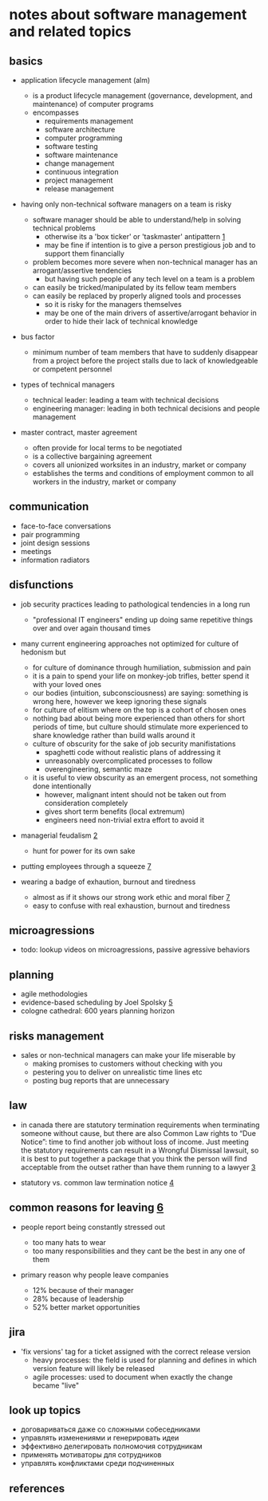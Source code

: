 # notes about software management and related topics

## basics

- application lifecycle management (alm)
  - is a product lifecycle management (governance, development, and maintenance) of computer programs
  - encompasses
    - requirements management
    - software architecture
    - computer programming
    - software testing
    - software maintenance
    - change management
    - continuous integration
    - project management
    - release management

- having only non-technical software managers on a team is risky
  - software manager should be able to understand/help in solving technical problems
    - otherwise its a 'box ticker' or 'taskmaster' antipattern [1]
    - may be fine if intention is to give a person prestigious job and to support them financially
  - problem becomes more severe when non-technical manager has an arrogant/assertive tendencies
    - but having such people of any tech level on a team is a problem
  - can easily be tricked/manipulated by its fellow team members
  - can easily be replaced by properly aligned tools and processes
    - so it is risky for the managers themselves
    - may be one of the main drivers of assertive/arrogant behavior in order to hide their lack of technical knowledge

- bus factor
  - minimum number of team members that have to suddenly disappear from a project before 
    the project stalls due to lack of knowledgeable or competent personnel

- types of technical managers
  - technical leader: leading a team with technical decisions
  - engineering manager: leading in both technical decisions and people management

- master contract, master agreement
  - often provide for local terms to be negotiated
  - is a collective bargaining agreement
  - covers all unionized worksites in an industry, market or company
  - establishes the terms and conditions of employment common to all workers in the industry, market or company


## communication

- face-to-face conversations
- pair programming
- joint design sessions
- meetings
- information radiators


## disfunctions

- job security practices leading to pathological tendencies in a long run
  - "professional IT engineers" ending up doing same repetitive things over and over again thousand times

- many current engineering approaches not optimized for culture of hedonism but 
  - for culture of dominance through humiliation, submission and pain 
  - it is a pain to spend your life on monkey-job trifles, better spend it with your loved ones
  - our bodies (intuition, subconsciousness) are saying: something is wrong here, however we keep ignoring these signals
  - for culture of elitism where on the top is a cohort of chosen ones
  - nothing bad about being more experienced than others for short periods of time, but culture 
    should stimulate more experienced to share knowledge rather than build walls around it
  - culture of obscurity for the sake of job security manifistations
    - spaghetti code without realistic plans of addressing it
    - unreasonably overcomplicated processes to follow
    - overengineering, semantic maze
  - it is useful to view obscurity as an emergent process, not something done intentionally
    - however, malignant intent should not be taken out from consideration completely
    - gives short term benefits (local extremum)
    - engineers need non-trivial extra effort to avoid it

- managerial feudalism [2]
  - hunt for power for its own sake

- putting employees through a squeeze [7]
- wearing a badge of exhaution, burnout and tiredness
  - almost as if it shows our strong work ethic and moral fiber [7]
  - easy to confuse with real exhaustion, burnout and tiredness


## microagressions

- todo: lookup videos on microagressions, passive agressive behaviors


## planning

- agile methodologies
- evidence-based scheduling by Joel Spolsky [5]
- cologne cathedral: 600 years planning horizon


## risks management

- sales or non-technical managers can make your life miserable by
  - making promises to customers without checking with you
  - pestering you to deliver on unrealistic time lines etc
  - posting bug reports that are unnecessary 


## law

- in canada there are statutory termination requirements when terminating someone without cause, 
  but there are also Common Law rights to “Due Notice”: time to find another job without loss of income. Just meeting the statutory requirements can result in a Wrongful Dismissal lawsuit, so it is best to put together a package that you think the person will find acceptable from the outset rather than have them running to a lawyer [3]

- statutory vs. common law termination notice [4]


## common reasons for leaving [6]

- people report being constantly stressed out
  - too many hats to wear
  - too many responsibilities and they cant be the best in any one of them

- primary reason why people leave companies
  - 12% because of their manager 
  - 28% because of leadership
  - 52% better market opportunities


## jira

- 'fix versions' tag for a ticket assigned with the correct release version
  - heavy processes: the field is used for planning and defines in which version feature will likely be released
  - agile processes: used to document when exactly the change became "live"


## look up topics

- договариваться даже со сложными собеседниками
- управлять изменениями и генерировать идеи
- эффективно делегировать полномочия сотрудникам
- применять мотиваторы для сотрудников
- управлять конфликтами среди подчиненных


## references

[1]: https://en.wikipedia.org/wiki/Bullshit_Jobs
[2]: https://www.youtube.com/watch?v=R07TlNqz9X4
[3]: https://www.infoq.com/articles/development-manager-role/
[4]: https://www.aflawyers.ca/termination-notice/
[5]: https://www.joelonsoftware.com/2007/10/26/evidence-based-scheduling/
[6]: https://youtu.be/Q_bJVokYLRI
[7]: https://www.youtube.com/watch?v=LY-ZyodLTGA
